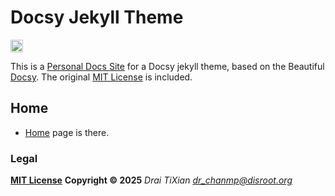 # Docsy Jekyll Theme

<a href="https://draigercms.github.io/docs/">
    <img src="https://img.shields.io/badge/featured%20on-JT-red.svg" height="20" alt="Jekyll Themes Shield" >
</a>

This is a [Personal Docs Site](https://draigercms.dpdns.org/) for a Docsy jekyll theme, based
on the Beautiful [Docsy](https://github.com/google/docsy). The original [MIT License](https://draigercms.dpdns.org/LICENSE) is included.

## Home

- [Home](https://draigercms.dpdns.org/) page is there.
  



### Legal

[**MIT License**](https://draigercms.dpdns.org/LICENSE)
  **Copyright © 2025** _Drai TiXian <dr_chanmp@disroot.org>_
